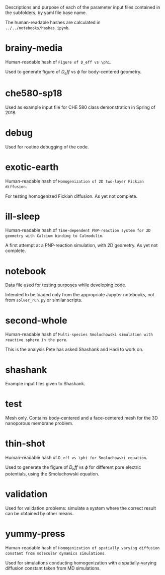 Descriptions and purpose of each of the parameter input files contained in the subfolders, by yaml file base name.

The human-readable hashes are calculated in `../../notebooks/hashes.ipynb`.

# brainy-media

Human-readable hash of `Figure of D_eff vs \phi`.

Used to generate figure of $D_eff$ vs $\phi$ for body-centered geometry.

# che580-sp18

Used as example input file for CHE 580 class demonstration in Spring of 2018.

# debug

Used for routine debugging of the code.

# exotic-earth

Human-readable hash of `Homogenization of 2D two-layer Fickian diffusion`.

For testing homogenized Fickian diffusion.
As yet not complete.

# ill-sleep

Human-readable hash of `Time-dependent PNP-reaction system for 2D geometry with Calcium binding to Calmodulin`.

A first attempt at a PNP-reaction simulation, with 2D geometry.
As yet not complete.

# notebook

Data file used for testing purposes while developing code.

Intended to be loaded only from the appropriate Jupyter notebooks,
not from `solver_run.py` or similar scripts.

# second-whole

Human-readable hash of `Multi-species Smoluchowski simulation with reactive sphere in the pore`.

This is the analysis Pete has asked Shashank and Hadi to work on.

# shashank

Example input files given to Shashank.

# test

Mesh only.
Contains body-centered and a face-centered mesh for the 3D nanoporous membrane problem.

# thin-shot

Human-readable hash of `D_eff vs \phi for Smoluchowski equation`.

Used to generate the figure of $D_eff$ vs $\phi$ for different pore electric potentials,
using the Smoluchowski equation.

# validation

Used for validation problems: simulate a system where the correct result can be obtained by other means.

# yummy-press

Human-readable hash of `Homogenization of spatially varying diffusion constant from molecular dynamics simulations`.

Used for simulations conducting homogenization with a spatially-varying diffusion constant taken from MD simulations.
